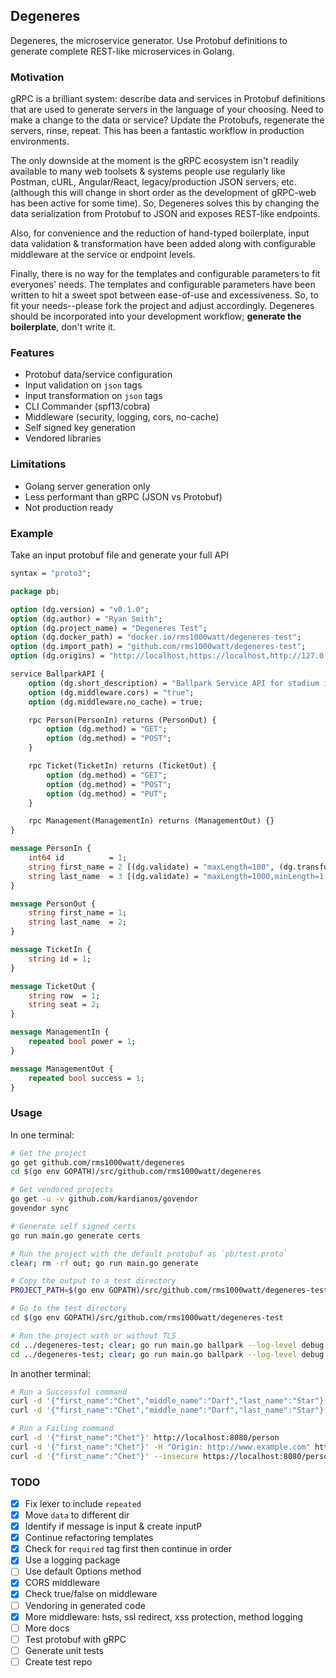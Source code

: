 ## Degeneres

Degeneres, the microservice generator. Use Protobuf definitions to generate complete REST-like microservices in Golang.

### Motivation

gRPC is a brilliant system: describe data and services in Protobuf definitions that are used to generate servers in the language of your choosing. Need to make a change to the data or service? Update the Protobufs, regenerate the servers, rinse, repeat. This has been a fantastic workflow in production environments.

The only downside at the moment is the gRPC ecosystem isn't readily available to many web toolsets & systems people use regularly like Postman, cURL, Angular/React, legacy/production JSON servers, etc. (although this will change in short order as the development of gRPC-web has been active for some time). So, Degeneres solves this by changing the data serialization from Protobuf to JSON and exposes REST-like endpoints.

Also, for convenience and the reduction of hand-typed boilerplate, input data validation & transformation have been added along with configurable middleware at the service or endpoint levels.

Finally, there is no way for the templates and configurable parameters to fit everyones' needs. The templates and configurable parameters have been written to hit a sweet spot between ease-of-use and excessiveness. So, to fit your needs--please fork the project and adjust accordingly. Degeneres should be incorporated into your development workflow; **generate the boilerplate**, don't write it.

### Features

- Protobuf data/service configuration
- Input validation on `json` tags
- Input transformation on `json` tags
- CLI Commander (spf13/cobra)
- Middleware (security, logging, cors, no-cache)
- Self signed key generation
- Vendored libraries

### Limitations

- Golang server generation only
- Less performant than gRPC (JSON vs Protobuf)
- Not production ready

### Example

Take an input protobuf file and generate your full API

```proto
syntax = "proto3";

package pb;

option (dg.version) = "v0.1.0";
option (dg.author) = "Ryan Smith";
option (dg.project_name) = "Degeneres Test";
option (dg.docker_path) = "docker.io/rms1000watt/degeneres-test";
option (dg.import_path) = "github.com/rms1000watt/degeneres-test";
option (dg.origins) = "http://localhost,https://localhost,http://127.0.0.1,https://127.0.0.1";

service BallparkAPI {
    option (dg.short_description) = "Ballpark Service API for stadium information";
    option (dg.middleware.cors) = "true";
    option (dg.middleware.no_cache) = true;

    rpc Person(PersonIn) returns (PersonOut) {
        option (dg.method) = "GET";
        option (dg.method) = "POST";
    }

    rpc Ticket(TicketIn) returns (TicketOut) {
        option (dg.method) = "GET";
        option (dg.method) = "POST";
        option (dg.method) = "PUT";
    }

    rpc Management(ManagementIn) returns (ManagementOut) {}
}

message PersonIn {
    int64 id          = 1;
    string first_name = 2 [(dg.validate) = "maxLength=100", (dg.transform) = "truncate=50"];
    string last_name  = 3 [(dg.validate) = "maxLength=1000,minLength=1,required", (dg.transform) = "truncate=50,hash"];
}

message PersonOut {
    string first_name = 1;
    string last_name  = 2;
}

message TicketIn {
    string id = 1;
}

message TicketOut {
    string row  = 1;
    string seat = 2;
}

message ManagementIn {
    repeated bool power = 1;
}

message ManagementOut {
    repeated bool success = 1;
}
```

### Usage

In one terminal:

```bash
# Get the project
go get github.com/rms1000watt/degeneres
cd $(go env GOPATH)/src/github.com/rms1000watt/degeneres

# Get vendored projects
go get -u -v github.com/kardianos/govendor
govendor sync

# Generate self signed certs
go run main.go generate certs

# Run the project with the default protobuf as `pb/test.proto`
clear; rm -rf out; go run main.go generate

# Copy the output to a test directory
PROJECT_PATH=$(go env GOPATH)/src/github.com/rms1000watt/degeneres-test bash -c 'rm -rf $PROJECT_PATH && mkdir $PROJECT_PATH  && mkdir $PROJECT_PATH/certs && cp -r out/* $PROJECT_PATH && cp -r certs/* $PROJECT_PATH/certs && cp out/.gitignore $PROJECT_PATH/'

# Go to the test directory
cd $(go env GOPATH)/src/github.com/rms1000watt/degeneres-test

# Run the project with or without TLS
cd ../degeneres-test; clear; go run main.go ballpark --log-level debug
cd ../degeneres-test; clear; go run main.go ballpark --log-level debug --certs-path ./certs --cert-name server.cer --key-name server.key
```

In another terminal:

```bash
# Run a Successful command
curl -d '{"first_name":"Chet","middle_name":"Darf","last_name":"Star"}' -H "Origin: http://www.example.com" -D - http://localhost:8080/person
curl -d '{"first_name":"Chet","middle_name":"Darf","last_name":"Star"}' -H "Origin: https://www.example.com" -D - --insecure https://localhost:8080/person

# Run a Failing command
curl -d '{"first_name":"Chet"}' http://localhost:8080/person
curl -d '{"first_name":"Chet"}' -H "Origin: http://www.example.com" http://localhost:8080/person
curl -d '{"first_name":"Chet"}' --insecure https://localhost:8080/person
```

### TODO

- [x] Fix lexer to include `repeated`
- [x] Move `data` to different dir
- [x] Identify if message is input & create inputP
- [x] Continue refactoring templates
- [x] Check for `required` tag first then continue in order
- [x] Use a logging package
- [ ] Use default Options method
- [x] CORS middleware
- [x] Check true/false on middleware
- [ ] Vendoring in generated code
- [x] More middleware: hsts, ssl redirect, xss protection, method logging
- [ ] More docs
- [ ] Test protobuf with gRPC
- [ ] Generate unit tests
- [ ] Create test repo
